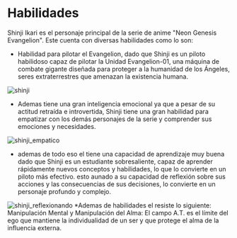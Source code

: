 # Habilidades

Shinji Ikari es el personaje principal de la serie de anime "Neon Genesis Evangelion". 
Este cuenta con diversas habilidades como lo son:
* Habilidad para pilotar el Evangelion, dado que Shinji es un piloto habilidoso capaz de pilotar la Unidad Evangelion-01, una máquina de combate gigante diseñada para proteger a la humanidad de los Ángeles, seres extraterrestres que amenazan la existencia humana.

![shinji](https://occ-0-2794-1380.1.nflxso.net/dnm/api/v6/9pS1daC2n6UGc3dUogvWIPMR_OU/AAAABSApf69V_WtoaiAaxrw1YY_9_6OaKv-hU8LcLSIbmGiXkqIfeKKt4653gLve0Nzav0xhipg4J6g8NQwKDZsHwzvDChDs7wQhyYsZeuNmeugvHAx1-ov4Obn3.jpg?r=1c3)


* Ademas  tiene una gran inteligencia emocional ya que a pesar de su actitud retraída e introvertida, Shinji tiene una gran habilidad para empatizar con los demás personajes de la serie y comprender sus emociones y necesidades.

![shinji_empatico](https://i0.wp.com/codigoespagueti.com/wp-content/uploads/2022/04/Por-que-Shinji-no-envejece-en-Evangelion-1.jpg?resize=1280%2C545&quality=80&ssl=1)


* ademas de todo eso el tiene una capacidad de aprendizaje muy buena dado que Shinji es un estudiante sobresaliente, capaz de aprender rápidamente nuevos conceptos y habilidades, lo que lo convierte en un piloto más efectivo. esto aunado a su capacidad de reflexión sobre sus acciones y las consecuencias de sus decisiones, lo convierte en un personaje profundo y complejo.

![shinji_reflexionando](https://pm1.narvii.com/7713/39f6c8788960aa3eb5864ea61c095205ac1c36d5r1-1080-598v2_hq.jpg) 
 *Ademas de habilidades el resiste lo siguiente:
 Manipulación Mental y Manipulación del Alma: El campo A.T. es el límite del ego que mantiene la individualidad de un ser y que protege el alma de la influencia externa.
 
